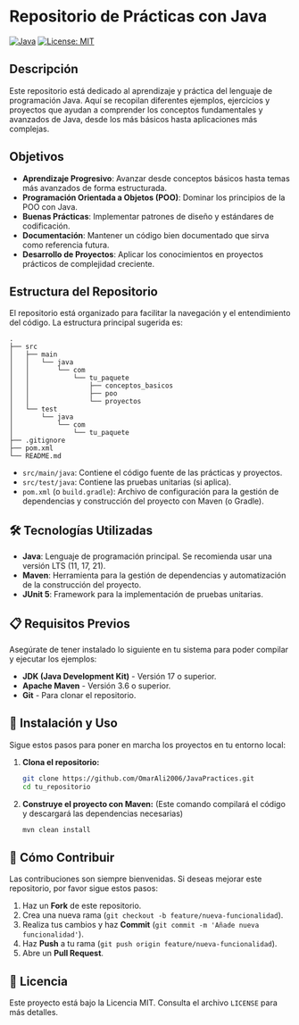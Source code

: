 # Repositorio de Prácticas con Java

[![Java](https://img.shields.io/badge/Java-JDK%2017%2B-blue.svg)](https://www.oracle.com/java/technologies/downloads/)
[![License: MIT](https://img.shields.io/badge/License-MIT-yellow.svg)](https://opensource.org/licenses/MIT)

## Descripción

Este repositorio está dedicado al aprendizaje y práctica del lenguaje de programación Java. Aquí se recopilan diferentes ejemplos, ejercicios y proyectos que ayudan a comprender los conceptos fundamentales y avanzados de Java, desde los más básicos hasta aplicaciones más complejas.

## Objetivos

- **Aprendizaje Progresivo**: Avanzar desde conceptos básicos hasta temas más avanzados de forma estructurada.
- **Programación Orientada a Objetos (POO)**: Dominar los principios de la POO con Java.
- **Buenas Prácticas**: Implementar patrones de diseño y estándares de codificación.
- **Documentación**: Mantener un código bien documentado que sirva como referencia futura.
- **Desarrollo de Proyectos**: Aplicar los conocimientos en proyectos prácticos de complejidad creciente.

## Estructura del Repositorio

El repositorio está organizado para facilitar la navegación y el entendimiento del código. La estructura principal sugerida es:

```
.
├── src
│   ├── main
│   │   └── java
│   │       └── com
│   │           └── tu_paquete
│   │               ├── conceptos_basicos
│   │               ├── poo
│   │               └── proyectos
│   └── test
│       └── java
│           └── com
│               └── tu_paquete
├── .gitignore
├── pom.xml
└── README.md
```

- `src/main/java`: Contiene el código fuente de las prácticas y proyectos.
- `src/test/java`: Contiene las pruebas unitarias (si aplica).
- `pom.xml` (o `build.gradle`): Archivo de configuración para la gestión de dependencias y construcción del proyecto con Maven (o Gradle).

## 🛠️ Tecnologías Utilizadas

- **Java**: Lenguaje de programación principal. Se recomienda usar una versión LTS (11, 17, 21).
- **Maven**: Herramienta para la gestión de dependencias y automatización de la construcción del proyecto.
- **JUnit 5**: Framework para la implementación de pruebas unitarias.

## 📋 Requisitos Previos

Asegúrate de tener instalado lo siguiente en tu sistema para poder compilar y ejecutar los ejemplos:

- **JDK (Java Development Kit)** - Versión 17 o superior.
- **Apache Maven** - Versión 3.6 o superior.
- **Git** - Para clonar el repositorio.

## 🚀 Instalación y Uso

Sigue estos pasos para poner en marcha los proyectos en tu entorno local:

1.  **Clona el repositorio:**
    ```sh
    git clone https://github.com/OmarAli2006/JavaPractices.git
    cd tu_repositorio
    ```

2.  **Construye el proyecto con Maven:**
    (Este comando compilará el código y descargará las dependencias necesarias)
    ```sh
    mvn clean install
    ```

## 🤝 Cómo Contribuir

Las contribuciones son siempre bienvenidas. Si deseas mejorar este repositorio, por favor sigue estos pasos:

1.  Haz un **Fork** de este repositorio.
2.  Crea una nueva rama (`git checkout -b feature/nueva-funcionalidad`).
3.  Realiza tus cambios y haz **Commit** (`git commit -m 'Añade nueva funcionalidad'`).
4.  Haz **Push** a tu rama (`git push origin feature/nueva-funcionalidad`).
5.  Abre un **Pull Request**.

## 📄 Licencia

Este proyecto está bajo la Licencia MIT. Consulta el archivo `LICENSE` para más detalles.